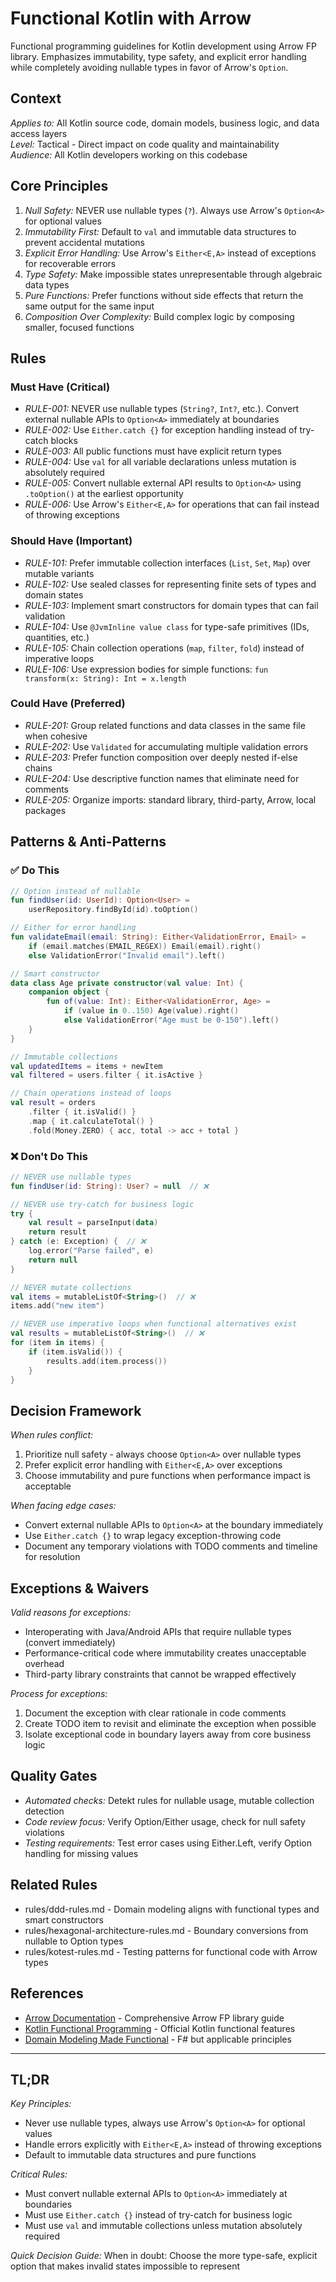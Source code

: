 # Functional Kotlin with Arrow

Functional programming guidelines for Kotlin development using Arrow FP library. Emphasizes immutability, type safety, and explicit error handling while completely avoiding nullable types in favor of Arrow's `Option`.

## Context

*Applies to:* All Kotlin source code, domain models, business logic, and data access layers  
*Level:* Tactical - Direct impact on code quality and maintainability  
*Audience:* All Kotlin developers working on this codebase  

## Core Principles

1. *Null Safety:* NEVER use nullable types (`?`). Always use Arrow's `Option<A>` for optional values
2. *Immutability First:* Default to `val` and immutable data structures to prevent accidental mutations  
3. *Explicit Error Handling:* Use Arrow's `Either<E,A>` instead of exceptions for recoverable errors
4. *Type Safety:* Make impossible states unrepresentable through algebraic data types
5. *Pure Functions:* Prefer functions without side effects that return the same output for the same input
6. *Composition Over Complexity:* Build complex logic by composing smaller, focused functions

## Rules

### Must Have (Critical)

- *RULE-001:* NEVER use nullable types (`String?`, `Int?`, etc.). Convert external nullable APIs to `Option<A>` immediately at boundaries
- *RULE-002:* Use `Either.catch {}` for exception handling instead of try-catch blocks
- *RULE-003:* All public functions must have explicit return types
- *RULE-004:* Use `val` for all variable declarations unless mutation is absolutely required
- *RULE-005:* Convert nullable external API results to `Option<A>` using `.toOption()` at the earliest opportunity
- *RULE-006:* Use Arrow's `Either<E,A>` for operations that can fail instead of throwing exceptions

### Should Have (Important)

- *RULE-101:* Prefer immutable collection interfaces (`List`, `Set`, `Map`) over mutable variants
- *RULE-102:* Use sealed classes for representing finite sets of types and domain states  
- *RULE-103:* Implement smart constructors for domain types that can fail validation
- *RULE-104:* Use `@JvmInline value class` for type-safe primitives (IDs, quantities, etc.)
- *RULE-105:* Chain collection operations (`map`, `filter`, `fold`) instead of imperative loops
- *RULE-106:* Use expression bodies for simple functions: `fun transform(x: String): Int = x.length`

### Could Have (Preferred)

- *RULE-201:* Group related functions and data classes in the same file when cohesive
- *RULE-202:* Use `Validated` for accumulating multiple validation errors
- *RULE-203:* Prefer function composition over deeply nested if-else chains
- *RULE-204:* Use descriptive function names that eliminate need for comments
- *RULE-205:* Organize imports: standard library, third-party, Arrow, local packages

## Patterns & Anti-Patterns

### ✅ Do This

```kotlin
// Option instead of nullable
fun findUser(id: UserId): Option<User> = 
    userRepository.findById(id).toOption()

// Either for error handling  
fun validateEmail(email: String): Either<ValidationError, Email> =
    if (email.matches(EMAIL_REGEX)) Email(email).right()
    else ValidationError("Invalid email").left()

// Smart constructor
data class Age private constructor(val value: Int) {
    companion object {
        fun of(value: Int): Either<ValidationError, Age> =
            if (value in 0..150) Age(value).right()
            else ValidationError("Age must be 0-150").left()
    }
}

// Immutable collections
val updatedItems = items + newItem
val filtered = users.filter { it.isActive }

// Chain operations instead of loops
val result = orders
    .filter { it.isValid() }
    .map { it.calculateTotal() }
    .fold(Money.ZERO) { acc, total -> acc + total }
```

### ❌ Don't Do This

```kotlin
// NEVER use nullable types
fun findUser(id: String): User? = null  // ❌

// NEVER use try-catch for business logic
try {
    val result = parseInput(data)
    return result
} catch (e: Exception) {  // ❌
    log.error("Parse failed", e)
    return null
}

// NEVER mutate collections
val items = mutableListOf<String>()  // ❌
items.add("new item")

// NEVER use imperative loops when functional alternatives exist
val results = mutableListOf<String>()  // ❌
for (item in items) {
    if (item.isValid()) {
        results.add(item.process())
    }
}
```

## Decision Framework

*When rules conflict:*
1. Prioritize null safety - always choose `Option<A>` over nullable types
2. Prefer explicit error handling with `Either<E,A>` over exceptions
3. Choose immutability and pure functions when performance impact is acceptable

*When facing edge cases:*
- Convert external nullable APIs to `Option<A>` at the boundary immediately
- Use `Either.catch {}` to wrap legacy exception-throwing code
- Document any temporary violations with TODO comments and timeline for resolution

## Exceptions & Waivers

*Valid reasons for exceptions:*
- Interoperating with Java/Android APIs that require nullable types (convert immediately)
- Performance-critical code where immutability creates unacceptable overhead
- Third-party library constraints that cannot be wrapped effectively

*Process for exceptions:*
1. Document the exception with clear rationale in code comments
2. Create TODO item to revisit and eliminate the exception when possible
3. Isolate exceptional code in boundary layers away from core business logic

## Quality Gates

- *Automated checks:* Detekt rules for nullable usage, mutable collection detection
- *Code review focus:* Verify Option/Either usage, check for null safety violations
- *Testing requirements:* Test error cases using Either.Left, verify Option handling for missing values

## Related Rules

- rules/ddd-rules.md - Domain modeling aligns with functional types and smart constructors
- rules/hexagonal-architecture-rules.md - Boundary conversions from nullable to Option types
- rules/kotest-rules.md - Testing patterns for functional code with Arrow types

## References

- [Arrow Documentation](https://arrow-kt.io/) - Comprehensive Arrow FP library guide
- [Kotlin Functional Programming](https://kotlinlang.org/docs/lambdas.html) - Official Kotlin functional features
- [Domain Modeling Made Functional](https://pragprog.com/titles/swdddf/domain-modeling-made-functional/) - F# but applicable principles

---

## TL;DR

*Key Principles:*
- Never use nullable types, always use Arrow's `Option<A>` for optional values
- Handle errors explicitly with `Either<E,A>` instead of throwing exceptions  
- Default to immutable data structures and pure functions

*Critical Rules:*
- Must convert nullable external APIs to `Option<A>` immediately at boundaries
- Must use `Either.catch {}` instead of try-catch for business logic
- Must use `val` and immutable collections unless mutation absolutely required

*Quick Decision Guide:*
When in doubt: Choose the more type-safe, explicit option that makes invalid states impossible to represent